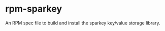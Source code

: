 rpm-sparkey
===========

An RPM spec file to build and install the sparkey key/value storage library.

